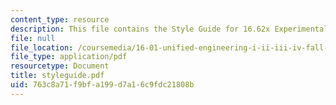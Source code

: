 ```yaml
---
content_type: resource
description: This file contains the Style Guide for 16.62x Experimental Projects.
file: null
file_location: /coursemedia/16-01-unified-engineering-i-ii-iii-iv-fall-2005-spring-2006/763c8a71f9bfa199d7a16c9fdc21808b_styleguide.pdf
file_type: application/pdf
resourcetype: Document
title: styleguide.pdf
uid: 763c8a71-f9bf-a199-d7a1-6c9fdc21808b
---
```

